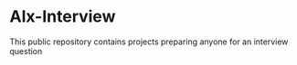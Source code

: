 # Alx-Interview

This public repository contains projects preparing anyone for an interview question
